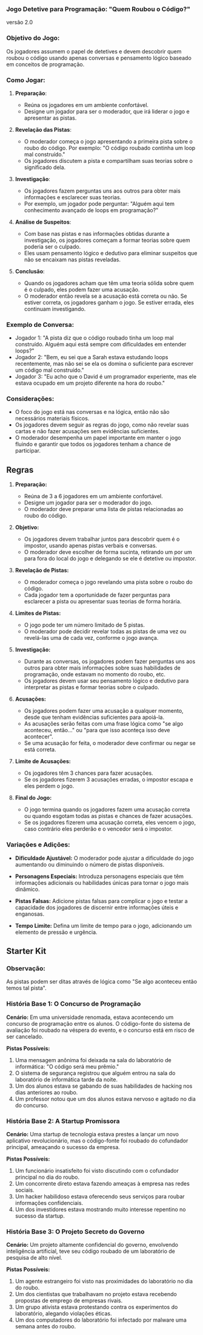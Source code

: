 
### Jogo Detetive para Programação: "Quem Roubou o Código?"
versão 2.0

### Objetivo do Jogo:
Os jogadores assumem o papel de detetives e devem descobrir quem roubou o código usando apenas conversas e pensamento lógico baseado em conceitos de programação.

### Como Jogar:
1. **Preparação**:
   - Reúna os jogadores em um ambiente confortável.
   - Designe um jogador para ser o moderador, que irá liderar o jogo e apresentar as pistas.

2. **Revelação das Pistas**:
   - O moderador começa o jogo apresentando a primeira pista sobre o roubo do código. Por exemplo: "O código roubado continha um loop mal construído."
   - Os jogadores discutem a pista e compartilham suas teorias sobre o significado dela.

3. **Investigação**:
   - Os jogadores fazem perguntas uns aos outros para obter mais informações e esclarecer suas teorias.
   - Por exemplo, um jogador pode perguntar: "Alguém aqui tem conhecimento avançado de loops em programação?"

4. **Análise de Suspeitos**:
   - Com base nas pistas e nas informações obtidas durante a investigação, os jogadores começam a formar teorias sobre quem poderia ser o culpado.
   - Eles usam pensamento lógico e dedutivo para eliminar suspeitos que não se encaixam nas pistas reveladas.

5. **Conclusão**:
   - Quando os jogadores acham que têm uma teoria sólida sobre quem é o culpado, eles podem fazer uma acusação.
   - O moderador então revela se a acusação está correta ou não. Se estiver correta, os jogadores ganham o jogo. Se estiver errada, eles continuam investigando.

### Exemplo de Conversa:
- Jogador 1: "A pista diz que o código roubado tinha um loop mal construído. Alguém aqui está sempre com dificuldades em entender loops?"
- Jogador 2: "Bem, eu sei que a Sarah estava estudando loops recentemente, mas não sei se ela os domina o suficiente para escrever um código mal construído."
- Jogador 3: "Eu acho que o David é um programador experiente, mas ele estava ocupado em um projeto diferente na hora do roubo."

### Considerações:
- O foco do jogo está nas conversas e na lógica, então não são necessários materiais físicos.
- Os jogadores devem seguir as regras do jogo, como não revelar suas cartas e não fazer acusações sem evidências suficientes.
- O moderador desempenha um papel importante em manter o jogo fluindo e garantir que todos os jogadores tenham a chance de participar.

## Regras


1. **Preparação:**
   - Reúna de 3 a 6 jogadores em um ambiente confortável.
   - Designe um jogador para ser o moderador do jogo.
   - O moderador deve preparar uma lista de pistas relacionadas ao roubo do código.

2. **Objetivo:**
   - Os jogadores devem trabalhar juntos para descobrir quem é o impostor, usando apenas pistas verbais e conversas.
   - O moderador deve escolher de forma sucinta, retirando um por um para fora do local do jogo e delegando se ele é detetive ou impostor.

3. **Revelação de Pistas:**
   - O moderador começa o jogo revelando uma pista sobre o roubo do código.
   - Cada jogador tem a oportunidade de fazer perguntas para esclarecer a pista ou apresentar suas teorias de forma horária.

4. **Limites de Pistas:**
   - O jogo pode ter um número limitado de 5 pistas.
   - O moderador pode decidir revelar todas as pistas de uma vez ou revelá-las uma de cada vez, conforme o jogo avança.

5. **Investigação:**
   - Durante as conversas, os jogadores podem fazer perguntas uns aos outros para obter mais informações sobre suas habilidades de programação, onde estavam no momento do roubo, etc.
   - Os jogadores devem usar seu pensamento lógico e dedutivo para interpretar as pistas e formar teorias sobre o culpado.

6. **Acusações:**
   - Os jogadores podem fazer uma acusação a qualquer momento, desde que tenham evidências suficientes para apoiá-la.
   - As acusações serão feitas com uma frase lógica como "se algo aconteceu, então..." ou "para que isso aconteça isso deve acontecer".
   - Se uma acusação for feita, o moderador deve confirmar ou negar se está correta.

7. **Limite de Acusações:**
   - Os jogadores têm 3 chances para fazer acusações.
   - Se os jogadores fizerem 3 acusações erradas, o impostor escapa e eles perdem o jogo.

8. **Final do Jogo:**
   - O jogo termina quando os jogadores fazem uma acusação correta ou quando esgotam todas as pistas e chances de fazer acusações.
   - Se os jogadores fizerem uma acusação correta, eles vencem o jogo, caso contrário eles perderão e o vencedor será o impostor.

### Variações e Adições:

- **Dificuldade Ajustável:** O moderador pode ajustar a dificuldade do jogo aumentando ou diminuindo o número de pistas disponíveis.
  
- **Personagens Especiais:** Introduza personagens especiais que têm informações adicionais ou habilidades únicas para tornar o jogo mais dinâmico.

- **Pistas Falsas:** Adicione pistas falsas para complicar o jogo e testar a capacidade dos jogadores de discernir entre informações úteis e enganosas.

- **Tempo Limite:** Defina um limite de tempo para o jogo, adicionando um elemento de pressão e urgência.

## Starter Kit

### Observação:
As pistas podem ser ditas através de lógica como "Se algo aconteceu então temos tal pista".

### História Base 1: O Concurso de Programação
**Cenário:** Em uma universidade renomada, estava acontecendo um concurso de programação entre os alunos. O código-fonte do sistema de avaliação foi roubado na véspera do evento, e o concurso está em risco de ser cancelado.

**Pistas Possíveis:**
1. Uma mensagem anônima foi deixada na sala do laboratório de informática: "O código será meu prêmio."
2. O sistema de segurança registrou que alguém entrou na sala do laboratório de informática tarde da noite.
3. Um dos alunos estava se gabando de suas habilidades de hacking nos dias anteriores ao roubo.
4. Um professor notou que um dos alunos estava nervoso e agitado no dia do concurso.

### História Base 2: A Startup Promissora
**Cenário:** Uma startup de tecnologia estava prestes a lançar um novo aplicativo revolucionário, mas o código-fonte foi roubado do cofundador principal, ameaçando o sucesso da empresa.

**Pistas Possíveis:**
1. Um funcionário insatisfeito foi visto discutindo com o cofundador principal no dia do roubo.
2. Um concorrente direto estava fazendo ameaças à empresa nas redes sociais.
3. Um hacker habilidoso estava oferecendo seus serviços para roubar informações confidenciais.
4. Um dos investidores estava mostrando muito interesse repentino no sucesso da startup.

### História Base 3: O Projeto Secreto do Governo
**Cenário:** Um projeto altamente confidencial do governo, envolvendo inteligência artificial, teve seu código roubado de um laboratório de pesquisa de alto nível.

**Pistas Possíveis:**
1. Um agente estrangeiro foi visto nas proximidades do laboratório no dia do roubo.
2. Um dos cientistas que trabalhavam no projeto estava recebendo propostas de emprego de empresas rivais.
3. Um grupo ativista estava protestando contra os experimentos do laboratório, alegando violações éticas.
4. Um dos computadores do laboratório foi infectado por malware uma semana antes do roubo.
